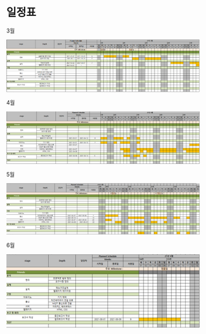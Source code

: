 # 일정표

3월

![일정표](image01.png)

4월

![일정표](image02.png)

5월

![일정표](image03.png)

6월

![일정표](image04.png)
